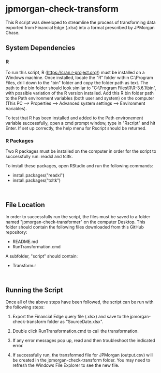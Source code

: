 # jpmorgan-check-transform

This R script was developed to streamline the process of transforming data exported from Financial Edge (.xlsx) into a format prescribed by JPMorgan Chase.

## System Dependencies

### R
To run this script, R (https://cran.r-project.org/) must be installed on a Windows machine. Once installed, locate the "R" folder within C:\Program Files\, drill down to the "bin" folder and copy the folder path as text. The path to the bin folder should look similar to "C:\Program Files\R\R-3.6.1\bin", with possible variation of the R version installed. Add this R bin folder path to the Path environment variables (both user and system) on the computer (This PC --> Properties --> Advanced system settings --> Environment Variables).

To test that R has been installed and added to the Path environement variable successfully, open a cmd prompt window, type in "Rscript" and hit Enter. If set up correctly, the help menu for Rscript should be returned.

### R Packages
Two R packages must be installed on the computer in order for the script to successfully run: readxl and tcltk.

To install these packages, open RStudio and run the following commands:

- install.packages("readxl")
- install.packages("tcltk")

<br/>

## File Location
In order to successfully run the script, the files must be saved to a folder named "jpmorgan-check-transformer" on the computer Desktop. This folder should contain the following files downloaded from this GitHub repository:

- README.md
- RunTransformation.cmd

A subfolder, "script" should contain:

- Transform.r

<br/>

## Running the Script
Once all of the above steps have been followed, the script can be run with the following steps:

1. Export the Financial Edge query file (.xlsx) and save to the jpmorgan-check-transform folder as "SourceDate.xlsx".

2. Double click RunTransformation.cmd to call the transformation.

3. If any error messages pop up, read and then troubleshoot the indicated error.

4. If successfully run, the transformed file for JPMorgan (output.csv) will be created in the jpmorgan-check-transform folder. You may need to refresh the Windows File Explorer to see the new file.
